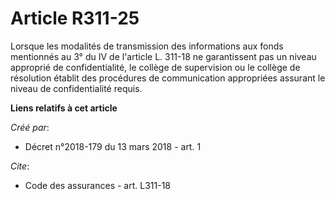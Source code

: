 # Article R311-25

Lorsque les modalités de transmission des informations aux fonds mentionnés au 3° du IV de l'article L. 311-18 ne
garantissent pas un niveau approprié de confidentialité, le collège de supervision ou le collège de résolution établit des
procédures de communication appropriées assurant le niveau de confidentialité requis.

**Liens relatifs à cet article**

_Créé par_:

  - Décret n°2018-179 du 13 mars 2018 - art. 1

_Cite_:

  - Code des assurances - art. L311-18
